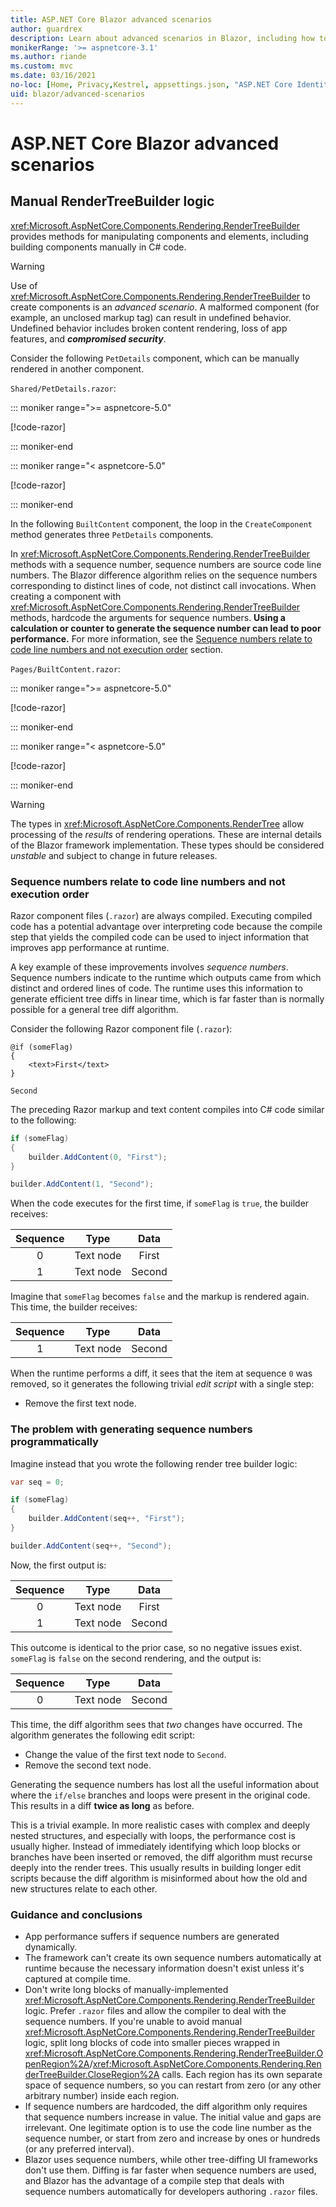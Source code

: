 ```yaml
---
title: ASP.NET Core Blazor advanced scenarios
author: guardrex
description: Learn about advanced scenarios in Blazor, including how to incorporate manual RenderTreeBuilder logic into an app.
monikerRange: '>= aspnetcore-3.1'
ms.author: riande
ms.custom: mvc
ms.date: 03/16/2021
no-loc: [Home, Privacy,Kestrel, appsettings.json, "ASP.NET Core Identity", cookie, Cookie, Blazor, "Blazor Server", "Blazor WebAssembly", "Identity", "Let's Encrypt", Razor, SignalR]
uid: blazor/advanced-scenarios
---
```

# ASP.NET Core Blazor advanced scenarios

## Manual RenderTreeBuilder logic

<xref:Microsoft.AspNetCore.Components.Rendering.RenderTreeBuilder> provides methods for manipulating components and elements, including building components manually in C# code.

> [!WARNING]
> Use of <xref:Microsoft.AspNetCore.Components.Rendering.RenderTreeBuilder> to create components is an *advanced scenario*. A malformed component (for example, an unclosed markup tag) can result in undefined behavior. Undefined behavior includes broken content rendering, loss of app features, and **_compromised security_**.

Consider the following `PetDetails` component, which can be manually rendered in another component.

`Shared/PetDetails.razor`:

::: moniker range=">= aspnetcore-5.0"

[!code-razor[](~/blazor/common/samples/5.x/BlazorSample_WebAssembly/Shared/advanced-scenarios/PetDetails.razor)]

::: moniker-end

::: moniker range="< aspnetcore-5.0"

[!code-razor[](~/blazor/common/samples/3.x/BlazorSample_WebAssembly/Shared/advanced-scenarios/PetDetails.razor)]

::: moniker-end

In the following `BuiltContent` component, the loop in the `CreateComponent` method generates three `PetDetails` components.

In <xref:Microsoft.AspNetCore.Components.Rendering.RenderTreeBuilder> methods with a sequence number, sequence numbers are source code line numbers. The Blazor difference algorithm relies on the sequence numbers corresponding to distinct lines of code, not distinct call invocations. When creating a component with <xref:Microsoft.AspNetCore.Components.Rendering.RenderTreeBuilder> methods, hardcode the arguments for sequence numbers. **Using a calculation or counter to generate the sequence number can lead to poor performance.** For more information, see the [Sequence numbers relate to code line numbers and not execution order](#sequence-numbers-relate-to-code-line-numbers-and-not-execution-order) section.

`Pages/BuiltContent.razor`:

::: moniker range=">= aspnetcore-5.0"

[!code-razor[](~/blazor/common/samples/5.x/BlazorSample_WebAssembly/Pages/advanced-scenarios/BuiltContent.razor?highlight=6,16-24,28)]

::: moniker-end

::: moniker range="< aspnetcore-5.0"

[!code-razor[](~/blazor/common/samples/3.x/BlazorSample_WebAssembly/Pages/advanced-scenarios/BuiltContent.razor?highlight=6,16-24,28)]

::: moniker-end

> [!WARNING]
> The types in <xref:Microsoft.AspNetCore.Components.RenderTree> allow processing of the *results* of rendering operations. These are internal details of the Blazor framework implementation. These types should be considered *unstable* and subject to change in future releases.

### Sequence numbers relate to code line numbers and not execution order

Razor component files (`.razor`) are always compiled. Executing compiled code has a potential advantage over interpreting code because the compile step that yields the compiled code can be used to inject information that improves app performance at runtime.

A key example of these improvements involves *sequence numbers*. Sequence numbers indicate to the runtime which outputs came from which distinct and ordered lines of code. The runtime uses this information to generate efficient tree diffs in linear time, which is far faster than is normally possible for a general tree diff algorithm.

Consider the following Razor component file (`.razor`):

```razor
@if (someFlag)
{
    <text>First</text>
}

Second
```

The preceding Razor markup and text content compiles into C# code similar to the following:

```csharp
if (someFlag)
{
    builder.AddContent(0, "First");
}

builder.AddContent(1, "Second");
```

When the code executes for the first time, if `someFlag` is `true`, the builder receives:

| Sequence | Type      | Data   |
| :------: | --------- | :----: |
| 0        | Text node | First  |
| 1        | Text node | Second |

Imagine that `someFlag` becomes `false` and the markup is rendered again. This time, the builder receives:

| Sequence | Type       | Data   |
| :------: | ---------- | :----: |
| 1        | Text node  | Second |

When the runtime performs a diff, it sees that the item at sequence `0` was removed, so it generates the following trivial *edit script* with a single step:

* Remove the first text node.

### The problem with generating sequence numbers programmatically

Imagine instead that you wrote the following render tree builder logic:

```csharp
var seq = 0;

if (someFlag)
{
    builder.AddContent(seq++, "First");
}

builder.AddContent(seq++, "Second");
```

Now, the first output is:

| Sequence | Type      | Data   |
| :------: | --------- | :----: |
| 0        | Text node | First  |
| 1        | Text node | Second |

This outcome is identical to the prior case, so no negative issues exist. `someFlag` is `false` on the second rendering, and the output is:

| Sequence | Type      | Data   |
| :------: | --------- | ------ |
| 0        | Text node | Second |

This time, the diff algorithm sees that *two* changes have occurred. The algorithm generates the following edit script:

* Change the value of the first text node to `Second`.
* Remove the second text node.

Generating the sequence numbers has lost all the useful information about where the `if/else` branches and loops were present in the original code. This results in a diff **twice as long** as before.

This is a trivial example. In more realistic cases with complex and deeply nested structures, and especially with loops, the performance cost is usually higher. Instead of immediately identifying which loop blocks or branches have been inserted or removed, the diff algorithm must recurse deeply into the render trees. This usually results in building longer edit scripts because the diff algorithm is misinformed about how the old and new structures relate to each other.

### Guidance and conclusions

* App performance suffers if sequence numbers are generated dynamically.
* The framework can't create its own sequence numbers automatically at runtime because the necessary information doesn't exist unless it's captured at compile time.
* Don't write long blocks of manually-implemented <xref:Microsoft.AspNetCore.Components.Rendering.RenderTreeBuilder> logic. Prefer `.razor` files and allow the compiler to deal with the sequence numbers. If you're unable to avoid manual <xref:Microsoft.AspNetCore.Components.Rendering.RenderTreeBuilder> logic, split long blocks of code into smaller pieces wrapped in <xref:Microsoft.AspNetCore.Components.Rendering.RenderTreeBuilder.OpenRegion%2A>/<xref:Microsoft.AspNetCore.Components.Rendering.RenderTreeBuilder.CloseRegion%2A> calls. Each region has its own separate space of sequence numbers, so you can restart from zero (or any other arbitrary number) inside each region.
* If sequence numbers are hardcoded, the diff algorithm only requires that sequence numbers increase in value. The initial value and gaps are irrelevant. One legitimate option is to use the code line number as the sequence number, or start from zero and increase by ones or hundreds (or any preferred interval).
* Blazor uses sequence numbers, while other tree-diffing UI frameworks don't use them. Diffing is far faster when sequence numbers are used, and Blazor has the advantage of a compile step that deals with sequence numbers automatically for developers authoring `.razor` files.
